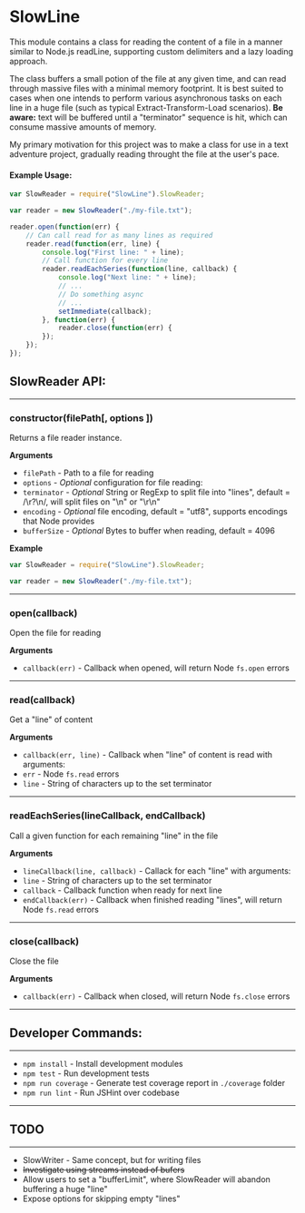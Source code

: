 # SlowLine

This module contains a class for reading the content of a file in a manner 
similar to Node.js readLine, supporting custom delimiters and a lazy loading 
approach.

The class buffers a small potion of the file at any given time, 
and can read through massive files with a minimal memory footprint. It is best 
suited to cases when one intends to perform various asynchronous tasks on each 
line in a huge file (such as typical Extract-Transform-Load scenarios). 
__Be aware:__ text will be buffered until a "terminator" sequence is hit, which 
can consume massive amounts of memory.

My primary motivation for this project was to make a class for use in a text 
adventure project, gradually reading throught the file at the user's pace.

#### Example Usage:

```js
var SlowReader = require("SlowLine").SlowReader;

var reader = new SlowReader("./my-file.txt");

reader.open(function(err) {
	// Can call read for as many lines as required
	reader.read(function(err, line) {
		console.log("First line: " + line);
		// Call function for every line
		reader.readEachSeries(function(line, callback) {
			console.log("Next line: " + line);
			// ...
			// Do something async
			// ...
			setImmediate(callback);
		}, function(err) {
			reader.close(function(err) {
		});
	});
});
```

## SlowReader API:
---

### constructor(filePath[, options ])
Returns a file reader instance.

__Arguments__
 * `filePath` - Path to a file for reading
 * `options` - *Optional* configuration for file reading:
  * `terminator` - *Optional* String or RegExp to split file into "lines", default = /\r?\n/, will split files on "\n" or "\r\n"
  * `encoding` - *Optional* file encoding, default = "utf8", supports encodings that Node provides
  * `bufferSize` - *Optional* Bytes to buffer when reading, default = 4096

__Example__
```js
var SlowReader = require("SlowLine").SlowReader;

var reader = new SlowReader("./my-file.txt");
```

---
### open(callback)
Open the file for reading

__Arguments__
 * `callback(err)` - Callback when opened, will return Node `fs.open` errors

---
### read(callback)
Get a "line" of content

__Arguments__
 * `callback(err, line)` - Callback when "line" of content is read with arguments:
  * `err` - Node `fs.read` errors
  * `line` - String of characters up to the set terminator

---
### readEachSeries(lineCallback, endCallback)
Call a given function for each remaining "line" in the file

__Arguments__
 * `lineCallback(line, callback)` - Callack for each "line" with arguments:
  * `line` - String of characters up to the set terminator
  * `callback` - Callback function when ready for next line
 * `endCallback(err)` - Callback when finished reading "lines", will return Node `fs.read` errors

---
### close(callback)
Close the file

__Arguments__
 * `callback(err)` - Callback when closed, will return Node `fs.close` errors

---
## Developer Commands:
---

 * `npm install` - Install development modules
 * `npm test` - Run development tests
 * `npm run coverage` - Generate test coverage report in `./coverage` folder
 * `npm run lint` - Run JSHint over codebase

---
## TODO
---
 * SlowWriter - Same concept, but for writing files
 * ~~Investigate using streams instead of bufers~~
 * Allow users to set a "bufferLimit", where SlowReader will abandon buffering 
 a huge "line"
 * Expose options for skipping empty "lines"
